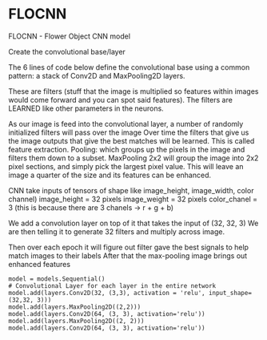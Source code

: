 # FLOCNN
FLOCNN - Flower Object CNN model

Create the convolutional base/layer

The 6 lines of code below define the convolutional base using a common pattern: a stack of Conv2D and MaxPooling2D layers.

These are filters (stuff that the image is multiplied so features within images would come forward and you can spot said features). The filters are LEARNED like other parameters in the neurons.

As our image is feed into the convolutional layer, a number of randomly initialized filters will pass over the image
Over time the filters that give us the image outputs that give the best matches will be learned. This is called feature extraction.
Pooling: which groups up the pixels in the image and filters them down to a subset. MaxPooling 2x2 will group the image into 2x2 pixel sections, and simply pick the largest pixel value. This will leave an image a quarter of the size and its features can be enhanced.

CNN take inputs of tensors of shape like image_height, image_width, color channel) image_height = 32 pixels image_weight = 32 pixels color_chanel = 3 (this is because there are 3 chanels -> r + g + b)

We add a convolution layer on top of it that takes the input of (32, 32, 3) We are then telling it to generate 32 filters and multiply across image.

Then over each epoch it will figure out filter gave the best signals to help match images to their labels After that the max-pooling image brings out enhanced features
```
model = models.Sequential()
# Convolutional Layer for each layer in the entire network
model.add(layers.Conv2D(32, (3,3), activation = 'relu', input_shape=(32,32, 3)))
model.add(layers.MaxPooling2D((2,2)))
model.add(layers.Conv2D(64, (3, 3), activation='relu'))
model.add(layers.MaxPooling2D((2, 2)))
model.add(layers.Conv2D(64, (3, 3), activation='relu'))
```
